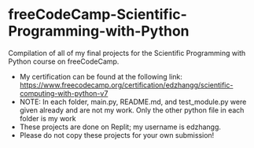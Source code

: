# freeCodeCamp-Scientific-Programming-with-Python
Compilation of all of my final projects for the Scientific Programming with Python course on freeCodeCamp.

- My certification can be found at the following link: https://www.freecodecamp.org/certification/edzhangg/scientific-computing-with-python-v7
- NOTE: In each folder, main.py, README.md, and test_module.py were given already and are not my work. Only the other python file in each folder is my work
- These projects are done on Replit; my username is edzhangg.
- Please do not copy these projects for your own submission!

